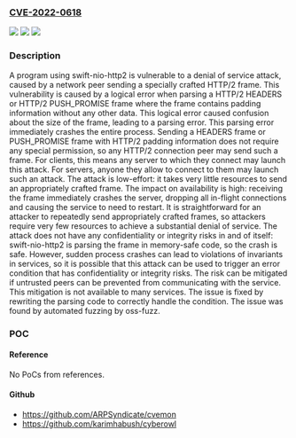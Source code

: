 ### [CVE-2022-0618](https://cve.mitre.org/cgi-bin/cvename.cgi?name=CVE-2022-0618)
![](https://img.shields.io/static/v1?label=Product&message=SwiftNIO%20HTTP2&color=blue)
![](https://img.shields.io/static/v1?label=Version&message=n%2Fa&color=blue)
![](https://img.shields.io/static/v1?label=Vulnerability&message=CWE-130%3A%20Improper%20Handling%20of%20Length%20Parameter%20Inconsistency&color=brighgreen)

### Description

A program using swift-nio-http2 is vulnerable to a denial of service attack, caused by a network peer sending a specially crafted HTTP/2 frame. This vulnerability is caused by a logical error when parsing a HTTP/2 HEADERS or HTTP/2 PUSH_PROMISE frame where the frame contains padding information without any other data. This logical error caused confusion about the size of the frame, leading to a parsing error. This parsing error immediately crashes the entire process. Sending a HEADERS frame or PUSH_PROMISE frame with HTTP/2 padding information does not require any special permission, so any HTTP/2 connection peer may send such a frame. For clients, this means any server to which they connect may launch this attack. For servers, anyone they allow to connect to them may launch such an attack. The attack is low-effort: it takes very little resources to send an appropriately crafted frame. The impact on availability is high: receiving the frame immediately crashes the server, dropping all in-flight connections and causing the service to need to restart. It is straightforward for an attacker to repeatedly send appropriately crafted frames, so attackers require very few resources to achieve a substantial denial of service. The attack does not have any confidentiality or integrity risks in and of itself: swift-nio-http2 is parsing the frame in memory-safe code, so the crash is safe. However, sudden process crashes can lead to violations of invariants in services, so it is possible that this attack can be used to trigger an error condition that has confidentiality or integrity risks. The risk can be mitigated if untrusted peers can be prevented from communicating with the service. This mitigation is not available to many services. The issue is fixed by rewriting the parsing code to correctly handle the condition. The issue was found by automated fuzzing by oss-fuzz.

### POC

#### Reference
No PoCs from references.

#### Github
- https://github.com/ARPSyndicate/cvemon
- https://github.com/karimhabush/cyberowl


